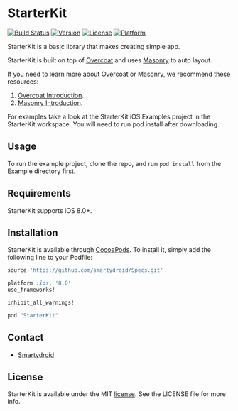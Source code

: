 # StarterKit

[![Build Status](https://travis-ci.org/qijitech/ios-starter-kit.svg?branch=master)](https://travis-ci.org/qijitech/ios-starter-kit)
[![Version](https://img.shields.io/cocoapods/v/StarterKit.svg?style=flat)](http://cocoapods.org/pods/StarterKit)
[![License](https://img.shields.io/cocoapods/l/StarterKit.svg?style=flat)](http://cocoapods.org/pods/StarterKit)
[![Platform](https://img.shields.io/cocoapods/p/StarterKit.svg?style=flat)](http://cocoapods.org/pods/StarterKit)

StarterKit is a basic library that makes creating simple app.

StarterKit is built on top of [Overcoat](https://github.com/Overcoat/Overcoat) and
uses [Masonry](https://github.com/SnapKit/Masonry) to auto layout.

If you need to learn more about Overcoat or Masonry, we recommend these resources:

1. [Overcoat Introduction](https://github.com/Overcoat/Overcoat/blob/master/README.md).
2. [Masonry Introduction](https://github.com/SnapKit/Masonry/blob/master/README.md).

For examples take a look at the StarterKit iOS Examples project in the StarterKit workspace. You will need to run pod install after downloading.

## Usage

To run the example project, clone the repo, and run `pod install` from the Example directory first.

## Requirements

StarterKit supports iOS 8.0+.

## Installation

StarterKit is available through [CocoaPods](http://cocoapods.org). To install
it, simply add the following line to your Podfile:

```ruby
source 'https://github.com/smartydroid/Specs.git'

platform :ios, '8.0'
use_frameworks!

inhibit_all_warnings!

pod "StarterKit"
```

## Contact

* [Smartydroid](https://github.com/smartydroid)

## License

StarterKit is available under the MIT [license](https://github.com/qijitech/ios-starter-kit/blob/master/LICENSE). See the LICENSE file for more info.


